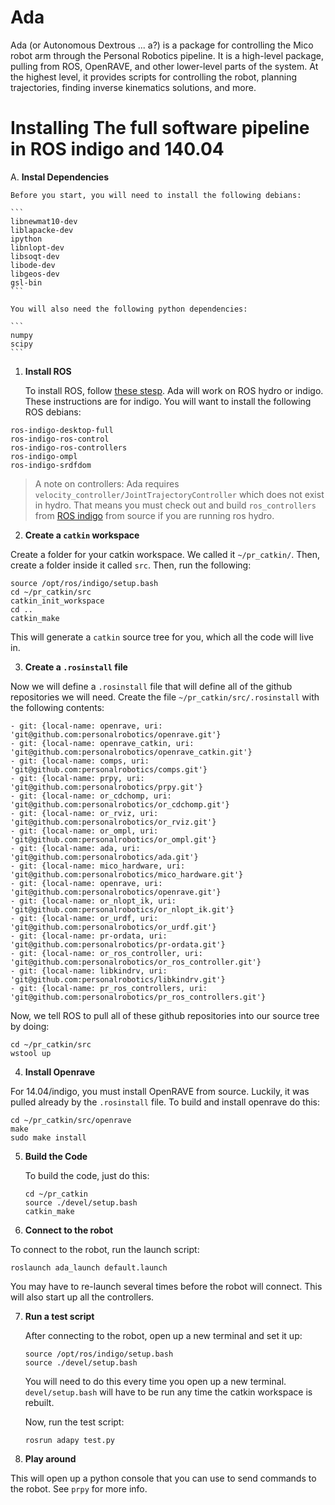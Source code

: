 # Ada
Ada (or Autonomous Dextrous ... a?) is a package for controlling the Mico robot arm through the Personal Robotics pipeline. It is a high-level package, pulling from ROS, OpenRAVE, and other lower-level parts of the system. At the highest level, it provides scripts for controlling the robot, planning trajectories, finding inverse kinematics solutions, and more.

# Installing The full software pipeline in ROS indigo and 140.04
A. **Instal Dependencies**

    Before you start, you will need to install the following debians:
    
    ```
    libnewmat10-dev
    liblapacke-dev
    ipython
    libnlopt-dev
    libsoqt-dev
    libode-dev
    libgeos-dev
    gsl-bin
    ```
    
    You will also need the following python dependencies:
    
    ```
    numpy
    scipy
    ```

1. **Install ROS**

    To install ROS, follow [these stesp](http://wiki.ros.org/indigo/Installation/Ubuntu). Ada will work on ROS hydro     or indigo. These instructions are for indigo. You will want to install the following ROS debians:
  ```
  ros-indigo-desktop-full 
  ros-indigo-ros-control 
  ros-indigo-ros-controllers 
  ros-indigo-ompl 
  ros-indigo-srdfdom
  ```

  > A note on controllers: Ada requires `velocity_controller/JointTrajectoryController` which does not exist in hydro. That means you must check out and build `ros_controllers` from [ROS indigo](https://github.com/ros-controls/ros_controllers) from source if you are running ros hydro.

2. **Create a `catkin` workspace**

  Create a folder for your catkin workspace. We called it `~/pr_catkin/`. Then, create a folder inside it called `src`.   Then, run the following:

  ```
  source /opt/ros/indigo/setup.bash
  cd ~/pr_catkin/src
  catkin_init_workspace
  cd ..
  catkin_make
  ```
  This will generate a `catkin` source tree for you, which all the code will live in.

3. **Create a `.rosinstall` file**

  Now we will define a `.rosinstall` file that will define all of the github repositories we will need. Create the file `~/pr_catkin/src/.rosinstall` with the following contents:
  ```  
  - git: {local-name: openrave, uri: 'git@github.com:personalrobotics/openrave.git'}
  - git: {local-name: openrave_catkin, uri: 'git@github.com:personalrobotics/openrave_catkin.git'}
  - git: {local-name: comps, uri: 'git@github.com:personalrobotics/comps.git'}
  - git: {local-name: prpy, uri: 'git@github.com:personalrobotics/prpy.git'}
  - git: {local-name: or_cdchomp, uri: 'git@github.com:personalrobotics/or_cdchomp.git'}
  - git: {local-name: or_rviz, uri: 'git@github.com:personalrobotics/or_rviz.git'}
  - git: {local-name: or_ompl, uri: 'git@github.com:personalrobotics/or_ompl.git'}
  - git: {local-name: ada, uri: 'git@github.com:personalrobotics/ada.git'}
  - git: {local-name: mico_hardware, uri: 'git@github.com:personalrobotics/mico_hardware.git'}
  - git: {local-name: openrave, uri: 'git@github.com:personalrobotics/openrave.git'}
  - git: {local-name: or_nlopt_ik, uri: 'git@github.com:personalrobotics/or_nlopt_ik.git'}
  - git: {local-name: or_urdf, uri: 'git@github.com:personalrobotics/or_urdf.git'}
  - git: {local-name: pr-ordata, uri: 'git@github.com:personalrobotics/pr-ordata.git'}
  - git: {local-name: or_ros_controller, uri: 'git@github.com:personalrobotics/or_ros_controller.git'}
  - git: {local-name: libkindrv, uri: 'git@github.com:personalrobotics/libkindrv.git'}
  - git: {local-name: pr_ros_controllers, uri: 'git@github.com:personalrobotics/pr_ros_controllers.git'}
  ```
  
  Now, we tell ROS to pull all of these github repositories into our source tree by doing:
  
  ```
  cd ~/pr_catkin/src
  wstool up
  ```
4. **Install Openrave**

  For 14.04/indigo, you must install OpenRAVE from source. Luckily, it was pulled already by the `.rosinstall` file. To build and install openrave do this:
  
  ```
  cd ~/pr_catkin/src/openrave
  make
  sudo make install
  ```
5. **Build the Code**

    To build the code, just do this:
    ```
    cd ~/pr_catkin
    source ./devel/setup.bash
    catkin_make
    ```
6. **Connect to the robot**

  To connect to the robot, run the launch script:
  
  ```
  roslaunch ada_launch default.launch
  ```
  
  You may have to re-launch several times before the robot will connect. This will also start up all the controllers.
  
7. **Run a test script**

   After connecting to the robot, open up a new terminal and set it up:
   ```
   source /opt/ros/indigo/setup.bash
   source ./devel/setup.bash
   ```
   You will need to do this every time you open up a new terminal. `devel/setup.bash` will have to be run any time the catkin workspace is rebuilt.
   
   Now, run the test script:
   
   `rosrun adapy test.py`

8. **Play around**

  This will open up a python console that you can use to send commands to the robot. See `prpy` for more info.
